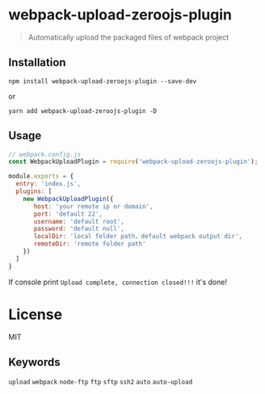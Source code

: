# webpack-upload-zeroojs-plugin
> Automatically upload the packaged files of webpack project

## Installation
```
npm install webpack-upload-zeroojs-plugin --save-dev
```
or
```
yarn add webpack-upload-zeroojs-plugin -D
```

## Usage
```js
// webpack.config.js
const WebpackUploadPlugin = require('webpack-upload-zeroojs-plugin');

module.exports = {
  entry: 'index.js',
  plugins: [
    new WebpackUploadPlugin({
       host: 'your remote ip or domain',
       port: 'default 22',
       username: 'default root',
       password: 'default null',
       localDir: 'local folder path，default webpack output dir',
       remoteDir: 'remote folder path'
    })
  ]
}
```
If console print `Upload complete, connection closed!!!` it's done!

# License
MIT

## Keywords
`upload` `webpack` `node-ftp` `ftp` `sftp` `ssh2` `auto` `auto-upload`

